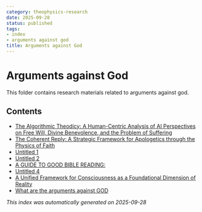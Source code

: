 ```yaml
---
category: theophysics-research
date: 2025-09-28
status: published
tags:
- index
- arguments against god
title: Arguments against God
---
```

   
# Arguments against God   
   
This folder contains research materials related to arguments against god.   
   
## Contents   
   
   
- [The Algorithmic Theodicy: A Human-Centric Analysis of AI Perspectives on Free Will, Divine Benevolence, and the Problem of Suffering](../Arguments%20against%20God/A%20I%20free%20will%20divine%20benevolence%20and%20the%20problem%20of%20suffering.md)   
- [The Coherent Reply: A Strategic Framework for Apologetics through the Physics of Faith](../Arguments%20against%20God/The%20Coherent%20Reply.md)   
- [Untitled 1](/not_created.md)   
- [Untitled 2](../Arguments%20against%20God/Introduction-1.md)   
- [A GUIDE TO GOOD BIBLE READING:](/not_created.md)   
- [Untitled 4](../General%20Relativity%20and%20Quantum%20dynamics%20solved/%F0%9F%93%98-A-Personal-Note%2C-David-1.md)   
- [A Unified Framework for Consciousness as a Foundational Dimension of Reality](../Consciousness/A%20Unified%20Framework%20for%20Consciousness%20as%20a%20Foundational%20Dimension%20of%20Reality.md)   
- [What are the arguments against GOD](../Arguments%20against%20God/What%20are%20the%20arguments%20against%20GOD.md)   
   
*This index was automatically generated on 2025-09-28*